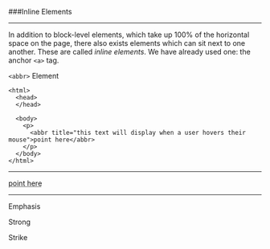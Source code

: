 ###Inline Elements

-----

In addition to block-level elements, which take up 100% of the horizontal space on the page, there also exists elements which can sit next to one another. These are called *inline elements*. We have already used one: the anchor `<a>` tag.

`<abbr>` Element

```
<html>
  <head>
  </head>
  
  <body>
    <p>
      <abbr title="this text will display when a user hovers their mouse">point here</abbr>
    </p>
  </body>
</html>  
```

<hr />
<abbr title="this text will display when a user hovers their mouse">point here</abbr>
<hr />

Emphasis

Strong

Strike


